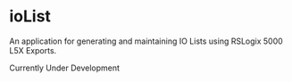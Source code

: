 # ioList
An application for generating and maintaining IO Lists using RSLogix 5000 L5X Exports.

Currently Under Development
